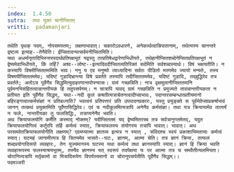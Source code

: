 ```yaml
---
index:  1.4.50
sutra:  तथा युक्तं चानीप्सितम्
vritti:  padamanjari
---
```


	तथेति पृथक् पदम्, नोपसमस्तम्; लक्षणाभावात्। चकारोऽवधारणे, अनेकार्थत्वान्निपातानाम्, तथेत्यस्य चानन्तरे द्रष्टव्य इत्याह--तेनैवेति। ईप्सितादन्यत्सर्वमनीप्सितमिति।
	यथा अधर्मानृतादिभिरुत्तरपदार्थप्रतिपक्षभूतं यद्वस्तु तत्प्रतिषेधद्वारेणाभिधीयते, तथेहानीप्सितशब्देनेप्सितप्रतिपक्षभूतं न द्वेष्यमेवाभिधीयते, किं तर्हि? अश्व--लोष्ट--इत्यादिवदीप्सितव्यतिरिक्तं सर्वमिति सर्वशब्दस्यार्थः। विषं भक्षयतीति। न कस्यापि विषमीप्सिततममिति भावः। ननु य एव मनुष्यो व्याध्यादिना सर्वतः पीडितो मरणमेव ज्यायो मन्यते, तस्य विषमपीप्सिततममेव; यदिष्टं गुडादिभ्रान्त्या विषे प्रवर्तते तस्यापि तदीप्सिततममेव, यदिष्टं गुडादि, तद्बुद्धिरेव तत्र प्रवर्तते; अतोऽत्र पूर्वेणैव सिद्धमित्युदाहरणान्तरोपन्यासः। ग्रामं गच्छन्निति। नात्र वृक्षमूलानीप्सिततमानि पूर्वमनभिसंहितत्वान्नान्तरीयकं हि तदुपसर्पणम्। न चात्रापि यावद् ग्रामं गच्छन्निति न प्रयुज्यते तावन्नान्तरीयकता न प्रतीयत इति पूर्वेणैव सिद्धम्, यथा--नदी कूलं कषतीत्यत्राचेतनत्वादीप्साभावः, पदान्तरसम्बन्धात्प्रतीयमानो बहिरङ्गत्वात्कर्मसंज्ञां न प्रतिबध्नाति? भवत्वयं प्रतिपत्तारं प्रति उपपादनप्रकारः, यस्तु प्रयुङ्क्ते स पूर्वमेवेप्साप्रकर्षाभावं जानन् तत्कथं प्रयुक्तमिति पूर्वेणासिद्धिरेव। एवं च नदीकूलमित्यत्रापि अनेनैव कर्मसंज्ञा। तथा यत्र क्रियायामेव तात्पर्यं न फले, नान्तरीयका तु फलसिद्धिः, तत्राप्यनेनैव भवति।
	अथ क्रियाफलयोगि कर्मेति कस्माद् नोक्तम्? यदीप्सिततमं यद् द्वेष्यमितरच्च तत्र सर्वत्रानुगतमेतद्, यदुत क्रियाफलयोगित्वं कर्तुरपि तर्हि कर्मत्वं स्यात्, क्रियाफलस्य संयोगस्य तत्रापि भावात्। भावात्। अथ परसमवेतक्रियाफलयोगीति लक्षणम्? एवमप्यात्मा ज्ञातव्य इत्यत्र न स्यात् , संविदश्च स्वयं प्रकाशाभिमतायाः कर्मत्वं स्यात्। घटमहं जानामीत्यत्र हि त्रितयमेव भासते--घटः, ज्ञानम्, आत्मा चेति। तत्र ज्ञानं क्रिया, तत्फलं शब्दप्रयोगादिरूपो व्यवहारः, तेन युज्यमानस्य घटस्य यथा कर्मत्वं तथा ज्ञानस्यापि स्यात्। ज्ञानं हि क्रिया भवति व्यवहारूपस्य फलस्याश्रयभूतम्, तस्यैव ज्ञानस्य यत् स्वरूपं तदपेक्षया यः पर आत्मा तत्र च समवैतीत्यलमियता। चोरानित्यत्रापि मर्तृकामो वा मित्रादिरूपेण विपर्यस्यमानो वा चोरानुपसर्पतीति पूर्वेणैव सिद्धम्।।
	पदमञ्जरी
